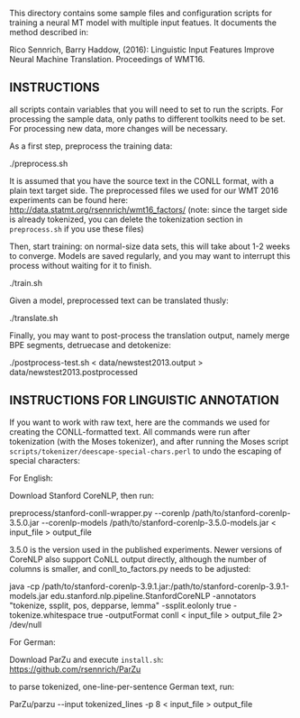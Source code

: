 This directory contains some sample files and configuration scripts for training a neural MT model with multiple input featues.
It documents the method described in:

Rico Sennrich, Barry Haddow, (2016):
    Linguistic Input Features Improve Neural Machine Translation. Proceedings of WMT16.


INSTRUCTIONS
------------

all scripts contain variables that you will need to set to run the scripts.
For processing the sample data, only paths to different toolkits need to be set.
For processing new data, more changes will be necessary.

As a first step, preprocess the training data:

  ./preprocess.sh

It is assumed that you have the source text in the CONLL format, with a plain text target side.
The preprocessed files we used for our WMT 2016 experiments can be found here: http://data.statmt.org/rsennrich/wmt16_factors/ (note: since the target side is already tokenized, you can delete the tokenization section in `preprocess.sh` if you use these files)

Then, start training: on normal-size data sets, this will take about 1-2 weeks to converge.
Models are saved regularly, and you may want to interrupt this process without waiting for it to finish.

  ./train.sh

Given a model, preprocessed text can be translated thusly:

  ./translate.sh

Finally, you may want to post-process the translation output, namely merge BPE segments,
detruecase and detokenize:

  ./postprocess-test.sh < data/newstest2013.output > data/newstest2013.postprocessed


INSTRUCTIONS FOR LINGUISTIC ANNOTATION
--------------------------------------

If you want to work with raw text, here are the commands we used for creating the CONLL-formatted text.
All commands were run after tokenization (with the Moses tokenizer), and after running the Moses script `scripts/tokenizer/deescape-special-chars.perl` to undo the escaping of special characters:

For English:

Download Stanford CoreNLP, then run:

  preprocess/stanford-conll-wrapper.py --corenlp /path/to/stanford-corenlp-3.5.0.jar --corenlp-models /path/to/stanford-corenlp-3.5.0-models.jar < input_file > output_file

3.5.0 is the version used in the published experiments. Newer versions of CoreNLP also support CoNLL output directly, although the number of columns is smaller, and conll_to_factors.py needs to be adjusted:

  java -cp /path/to/stanford-corenlp-3.9.1.jar:/path/to/stanford-corenlp-3.9.1-models.jar edu.stanford.nlp.pipeline.StanfordCoreNLP -annotators "tokenize, ssplit, pos, depparse, lemma" -ssplit.eolonly true -tokenize.whitespace true -outputFormat conll < input_file > output_file 2> /dev/null

For German:

Download ParZu and execute `install.sh`: https://github.com/rsennrich/ParZu

to parse tokenized, one-line-per-sentence German text, run:

  ParZu/parzu --input tokenized_lines -p 8 < input_file > output_file